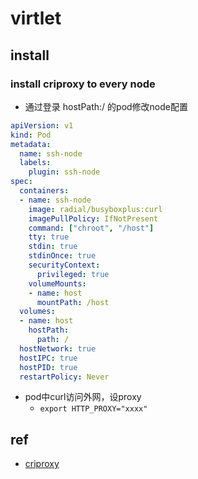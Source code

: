 # virtlet


## install

### install criproxy to every node

+ 通过登录 hostPath:/ 的pod修改node配置

```yaml
apiVersion: v1
kind: Pod
metadata:
  name: ssh-node
  labels:
    plugin: ssh-node
spec:
  containers:
  - name: ssh-node
    image: radial/busyboxplus:curl
    imagePullPolicy: IfNotPresent
    command: ["chroot", "/host"]
    tty: true
    stdin: true
    stdinOnce: true
    securityContext:
      privileged: true
    volumeMounts:
    - name: host
      mountPath: /host
  volumes:
  - name: host
    hostPath:
      path: /
  hostNetwork: true
  hostIPC: true
  hostPID: true
  restartPolicy: Never
```

+ pod中curl访问外网，设proxy
    + `export HTTP_PROXY="xxxx"`


## ref

+ [criproxy](https://github.com/Mirantis/criproxy)